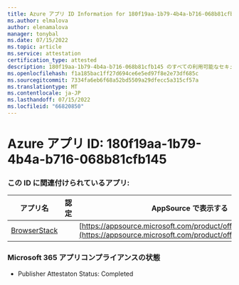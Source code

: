 ```yaml
---
title: Azure アプリ ID Information for 180f19aa-1b79-4b4a-b716-068b81cfb145
ms.author: elmalova
author: elenamalova
manager: tonybal
ms.date: 07/15/2022
ms.topic: article
ms.service: attestation
certification_type: attested
description: 180f19aa-1b79-4b4a-b716-068b81cfb145 のすべての利用可能なセキュリティとコンプライアンス情報。
ms.openlocfilehash: f1a185bac1ff27d694ce6e5ed97f8e2e73df685c
ms.sourcegitcommit: 7334fa6eb6f68a52bd5509a29dfecc5a315cf57a
ms.translationtype: MT
ms.contentlocale: ja-JP
ms.lasthandoff: 07/15/2022
ms.locfileid: "66820850"
---
```

# <a name="azure-app-id-180f19aa-1b79-4b4a-b716-068b81cfb145"></a>Azure アプリ ID: 180f19aa-1b79-4b4a-b716-068b81cfb145


### <a name="apps-associated-with-this-id"></a>この ID に関連付けられているアプリ:
| **アプリ名** | **認定** | **AppSource で表示する** |
|--------------|---------------|-----------------------|
| [BrowserStack](../forward/WA200004404.md) |  | [https://appsource.microsoft.com/product/office/WA200004404](https://appsource.microsoft.com/product/office/WA200004404) |

### <a name="microsoft-365-app-compliance-status"></a>Microsoft 365 アプリコンプライアンスの状態
- Publisher Attestaton Status: Completed
